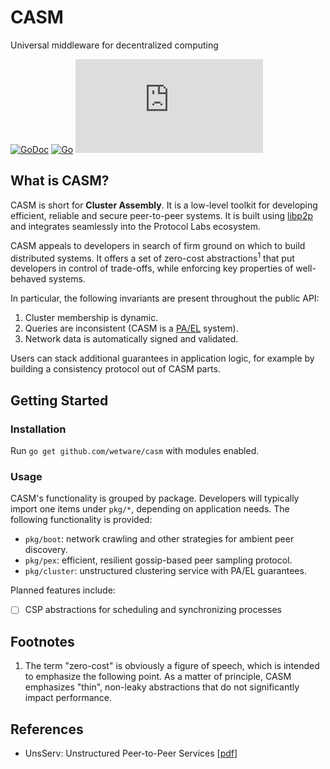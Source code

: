 # CASM
Universal middleware for decentralized computing

[![GoDoc](https://godoc.org/github.com/wetware/casm?status.svg)](https://godoc.org/github.com/wetware/casm)
[![Go](https://github.com/wetware/casm/actions/workflows/go.yml/badge.svg)](https://github.com/wetware/casm/actions/workflows/go.yml)
[![Matrix](https://img.shields.io/matrix/wetware:matrix.org?color=lightpink&label=Get%20Help&logo=matrix&style=flat-square)](https://matrix.to/#/#wetware:matrix.org)

## What is CASM?

CASM is short for **Cluster Assembly**.  It is a low-level toolkit for developing efficient, reliable and secure peer-to-peer systems.  It is built using [libp2p](https://libp2p.io/) and integrates seamlessly into the Protocol Labs ecosystem.

CASM appeals to developers in search of firm ground on which to build distributed systems.  It offers a set of zero-cost abstractions<sup>1</sup> that put developers in control of trade-offs, while enforcing key properties of well-behaved systems.

In particular, the following invariants are present throughout the public API:

1.  Cluster membership is dynamic.
2.  Queries are inconsistent (CASM is a [PA/EL](https://en.wikipedia.org/wiki/PACELC_theorem) system).
3.  Network data is automatically signed and validated.

Users can stack additional guarantees in application logic, for example by building a consistency protocol out of CASM parts.

## Getting Started

### Installation

Run `go get github.com/wetware/casm` with modules enabled.

### Usage

CASM's functionality is grouped by package.  Developers will typically import one items under `pkg/*`, depending on application needs.  The following functionality is provided:

- `pkg/boot`:  network crawling and other strategies for ambient peer discovery.
- `pkg/pex`:  efficient, resilient gossip-based peer sampling protocol.
- `pkg/cluster`:  unstructured clustering service with PA/EL guarantees.

Planned features include:

- [ ] CSP abstractions for scheduling and synchronizing processes

## Footnotes

1. The term "zero-cost" is obviously a figure of speech, which is intended to emphasize the following point.  As a matter of principle, CASM emphasizes "thin", non-leaky abstractions that do not significantly impact performance.

## References

- UnsServ:  Unstructured Peer-to-Peer Services [[pdf](https://aratz.lasa.eus/file/unsserv.pdf)]
